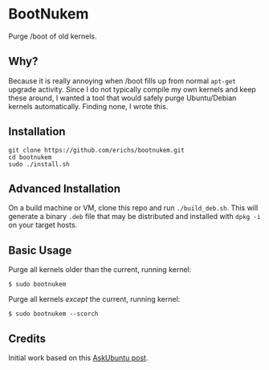 BootNukem
=========

Purge /boot of old kernels.

Why?
---

Because it is really annoying when /boot fills up from normal `apt-get` upgrade activity. Since I do not typically compile my own kernels and keep these around, I wanted a tool that would safely purge Ubuntu/Debian kernels automatically. Finding none, I wrote this.

Installation
------------

```
git clone https://github.com/erichs/bootnukem.git
cd bootnukem
sudo ./install.sh
```

Advanced Installation
---------------------

On a build machine or VM, clone this repo and run `./build_deb.sh`. This will generate a binary `.deb` file that may be distributed and installed with `dpkg -i` on your target hosts.

Basic Usage
-----------

Purge all kernels older than the current, running kernel:

```
$ sudo bootnukem
```

Purge all kernels *except* the current, running kernel:

```
$ sudo bootnukem --scorch
```

Credits
-------

Initial work based on this [AskUbuntu post](http://askubuntu.com/questions/89710/how-do-i-free-up-more-space-in-boot/90219#90219).

<!---
# how do I free up more space in boot
# clean boot partition ubuntu
# apt upgrade /boot 100%
# /boot partition full
--->
